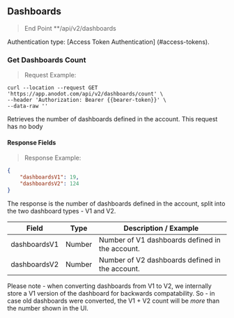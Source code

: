 ## Dashboards

> End Point **/api/v2/dashboards

Authentication type: [Access Token Authentication] (#access-tokens).

### Get Dashboards Count

> Request Example: 

```shell
curl --location --request GET 'https://app.anodot.com/api/v2/dashboards/count' \
--header 'Authorization: Bearer {{bearer-token}}' \
--data-raw ''
```

Retrieves the number of dashboards defined in the account. 
This request has no body

#### Response Fields

> Response Example:

```json
{
    "dashboardsV1": 19,
    "dashboardsV2": 124
}
```

The response is the number of dashboards defined in the account, split into the two dashboard types - V1 and V2. 

Field | Type | Description / Example
-|-|-
dashboardsV1 | Number | Number of V1 dashboards defined in the account. 
dashboardsV2 | Number | Number of V2 dashboards defined in the account. 

Please note - when converting dashboards from V1 to V2, we internally store a V1 version of the dashboard for backwards compatability. So - in case old dashboards were converted, the V1 + V2 count will be *more* than the number shown in the UI. 

